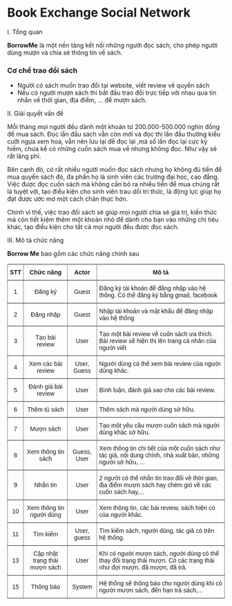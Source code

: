 # Book Exchange Social Network

I. Tổng quan

**BorrowMe** là một nền tảng kết nối những người đọc sách, cho phép người dùng mượn và chia sẻ thông tin về sách. 
### Cơ chế trao đổi sách
+ Người có sách muốn trao đổi tại website, viết review về quyển sách
+ Nếu có người mượn sách thì bắt đầu trao đổi trực tiếp với nhau qua tin nhắn về thời gian, địa điểm, … để mượn sách.

II. Giải quyết vấn đề

Mỗi tháng mọi người đều dành một khoản từ 200.000-500.000 nghìn đồng để mua sách. Đọc lần đầu sách vẫn còn mới và đọc thì lần đầu thường kiểu cưỡi ngựa xem hoa, vẫn nên lưu lại để đọc lại ,mà số lần đọc lại cực kỳ hiếm, chưa kể có những cuốn sách mua về nhưng không đọc. Như vậy sẽ rất lãng phí.

Bên cạnh đó, có rất nhiều người muốn đọc sách nhưng họ không đủ tiền để mua quyển sách đó, đa phần họ là sinh viên các trường đại học, cao đẳng. Việc được đọc cuốn sách mà không cần bỏ ra nhiều tiền để mua chúng rất là tuyệt vời, tạo điều kiện cho sinh viên trau dồi tri thức, là động lực giúp họ đạt được ước mơ một cách chân thực hơn.

Chính vì thế, việc trao đổi sách sẽ giúp mọi người chia sẻ giá trị, kiến thức mà còn tiết kiệm thêm một khoản nhỏ để dành cho bạn vào những chi tiêu khác, tạo điều kiện cho tất cả mọi người đều được đọc sách.

III. Mô tả chức năng 

**Borrow Me** bao gồm các chức năng chính sau 

<style type="text/css">
.tg  {border-collapse:collapse;border-spacing:0;}
.tg td{font-family:Arial, sans-serif;font-size:14px;padding:10px 5px;border-style:solid;border-width:1px;overflow:hidden;word-break:normal;border-color:black;}
.tg th{font-family:Arial, sans-serif;font-size:14px;font-weight:normal;padding:10px 5px;border-style:solid;border-width:1px;overflow:hidden;word-break:normal;border-color:black;}
.tg .tg-c3ow{border-color:inherit;text-align:center;vertical-align:center}
.tg .tg-7btt{font-weight:bold;border-color:inherit;text-align:center;vertical-align:center}
.tg .tg-0pky{border-color:inherit;text-align:left;vertical-align:center}
</style>
<table class="tg">
  <tr>
    <th class="tg-7btt">STT</th>
    <th class="tg-7btt">Chức năng</th>
    <th class="tg-7btt">Actor</th>
    <th class="tg-7btt">Mô tả</th>
  </tr>
  <tr>
    <td class="tg-c3ow">1</td>
    <td class="tg-c3ow">Đăng ký</td>
    <td class="tg-c3ow">Guest</td>
    <td class="tg-0pky">Đăng ký tài khoản để đăng nhập vào hệ thống. Có thể đăng ký bằng gmail, facebook</td>
  </tr>
  <tr>
    <td class="tg-c3ow">2</td>
    <td class="tg-c3ow">Đăng nhập</td>
    <td class="tg-c3ow">Guest</td>
    <td class="tg-0pky">Nhập tài khoản và mật khẩu để đăng nhập vào hệ thống</td>
  </tr>
  <tr>
    <td class="tg-c3ow">3</td>
    <td class="tg-c3ow">Tạo bài review</td>
    <td class="tg-c3ow">User</td>
    <td class="tg-0pky">Tạo một bài review về cuốn sách ưa thích. Bài review sẽ hiện thị lên trang cá nhân của người viết</td>
  </tr>
  <tr>
    <td class="tg-c3ow">4</td>
    <td class="tg-c3ow">Xem các bài review</td>
    <td class="tg-c3ow">User, Guess</td>
    <td class="tg-0pky">Người dùng có thể xem bài review của người dùng khác.</td>
  </tr>
  <tr>
    <td class="tg-c3ow">5</td>
    <td class="tg-c3ow">Đánh giá bài review</td>
    <td class="tg-c3ow">User</td>
    <td class="tg-0pky">Bình luận, đánh giá sao cho các bài review.</td>
  </tr>
  <tr>
    <td class="tg-c3ow">6</td>
    <td class="tg-c3ow">Thêm tủ sách</td>
    <td class="tg-c3ow">User</td>
    <td class="tg-0pky">Thêm sách mà người dùng sở hữu.</td>
  </tr>
  <tr>
    <td class="tg-c3ow">7</td>
    <td class="tg-c3ow">Mượn sách</td>
    <td class="tg-c3ow">User</td>
    <td class="tg-0pky">Tạo một yêu cầu mượn cuốn sách mà người dùng khác sở hữu.</td>
  </tr>
  <tr>
    <td class="tg-c3ow">8</td>
    <td class="tg-c3ow">Xem thông tin sách</td>
    <td class="tg-c3ow">Guess, User</td>
    <td class="tg-0pky">Xem thông tin chi tiết của một cuốn sách như tác giả, nội dung chính, nhà xuất bản, những người sở hữu, ...</td>
  </tr>
  <tr>
    <td class="tg-c3ow">9</td>
    <td class="tg-c3ow">Nhắn tin </td>
    <td class="tg-c3ow">User</td>
    <td class="tg-0pky">2 người có thể nhắn tin trao đổi về thời gian, địa điểm mượn sách hay chém gió về các cuốn sách hay,...</td>
  </tr>
  <tr>
    <td class="tg-c3ow">10</td>
    <td class="tg-c3ow">Xem thông tin người dùng</td>
    <td class="tg-c3ow">User</td>
    <td class="tg-0pky">Xem thông tin, các bài review, sách hiện có của người khác.</td>
  </tr>
  <tr>
    <td class="tg-c3ow">11</td>
    <td class="tg-c3ow">Tìm kiếm</td>
    <td class="tg-c3ow">User, guess</td>
    <td class="tg-0pky">Tìm kiếm sách, người dùng, tác giả có trên hệ thống.</td>
  </tr>
  <tr>
    <td class="tg-c3ow">13</td>
    <td class="tg-c3ow">Cập nhật trạng thái mượn sách</td>
    <td class="tg-c3ow">User</td>
    <td class="tg-0pky">Khi có người mượn sách, người dùng có thể thay đổi trạng thái mượn. Có các trạng thái như đợi mượn, đã mượn, đã trả. </td>
  </tr>
  <tr>
    <td class="tg-c3ow">15</td>
    <td class="tg-c3ow">Thông báo</td>
    <td class="tg-c3ow">System</td>
    <td class="tg-0pky">Hệ thống sẽ thông báo cho người dùng khi có người mượn sách, đến hạn trả sách,...</td>
  </tr>
</table>







